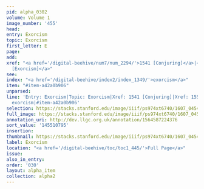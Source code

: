 ```yaml
---
pid: alpha_0302
volume: Volume 1
image_number: '455'
head:
entry: Exorcism
topic: Exorcism
first_letter: E
page:
add:
xref: "<a href='/digital-beehive/num7/num_2294/'>1541 [Conjuring]</a>|<a href='/digital-beehive/num7/num_2314/'>1551
  [Exorcism]</a>"
see:
index: "<a href='/digital-beehive/index2/index_1349/'>exorcism</a>"
item: "#item-a42a0b906"
unparsed:
line: 'Entry: Exorcism|Topic: Exorcism|Xref: 1541 [Conjuring]|Xref: 1551 [Exorcism]|Index:
  exorcism|#item-a42a0b906'
selection: https://stacks.stanford.edu/image/iiif/ps974xt6740/1607_0454/376,795,3104,312/full/0/default.jpg
full_image: https://stacks.stanford.edu/image/iiif/ps974xt6740/1607_0454/full/full/0/default.jpg
annotation_uri: http://dev.llgc.org.uk/annotation/1564587224376
sort_value: '145510795'
insertion:
thumbnail: https://stacks.stanford.edu/image/iiif/ps974xt6740/1607_0454/376,795,600,180/250,/0/default.jpg
label: Exorcism
location: "<a href='/digital-beehive/toc/toc1_445/'>Full Page</a>"
issue:
also_in_entry:
order: '030'
layout: alpha_item
collection: alpha2
---
```

